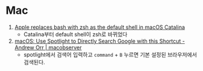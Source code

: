 # Mac

1. [Apple replaces bash with zsh as the default shell in macOS Catalina](https://www.theverge.com/2019/6/4/18651872/apple-macos-catalina-zsh-bash-shell-replacement-features)
   - Catalina부터 default shell이 zsh로 바뀌었다
2. [macOS: Use Spotlight to Directly Search Google with this Shortcut - Andrew Orr | macobserver](https://www.macobserver.com/tips/quick-tip/macos-use-spotlight-directly-search-google-shortcut/)
   - spotlight에서 검색어 입력하고 `command` + `B` 누르면 기본 설정된 브라우저에서 검색된다.